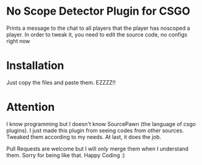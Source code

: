 # No Scope Detector Plugin for CSGO
Prints a message to the chat to all players that the player has noscoped a player. In order to tweak it, you need to edit the source code, no configs right now

# Installation
Just copy the files and paste them. EZZZZ!!

# Attention
I know programming but I doesn't know SourcePawn (the language of csgo plugins). I just made this plugin from seeing codes from other sources. Tweaked them according to my needs. At last, it does the job.

Pull Requests are welcome but I will only merge them when I understand them. Sorry for being like that. Happy Coding :)
